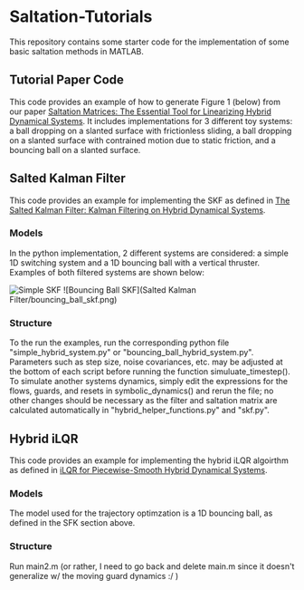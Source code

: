 # Saltation-Tutorials
This repository contains some starter code for the implementation of some basic saltation methods in MATLAB. 
## Tutorial Paper Code
This code provides an example of how to generate Figure 1 (below) from our paper [Saltation Matrices: The Essential Tool for Linearizing Hybrid Dynamical Systems](https://arxiv.org/abs/2306.06862). It includes implementations for 3 different toy systems: a ball dropping on a slanted surface with frictionless sliding, a ball dropping on a slanted surface with contrained motion due to static friction, and a bouncing ball on a slanted surface. 
## Salted Kalman Filter
This code provides an example for implementing the SKF as defined in [The Salted Kalman Filter: Kalman Filtering on Hybrid Dynamical Systems](https://arxiv.org/abs/2007.12233).
### Models
In the python implementation, 2 different systems are considered: a simple 1D switching system and a 1D bouncing ball with a vertical thruster. Examples of both filtered systems are shown below:

![Simple SKF](Salted_Kalman_Filter/simple_state_space.png)
![Bouncing Ball SKF](Salted Kalman Filter/bouncing_ball_skf.png)

### Structure
To the run the examples, run the corresponding python file "simple_hybrid_system.py" or "bouncing_ball_hybrid_system.py". Parameters such as step size, noise covariances, etc. may be adjusted at the bottom of each script before running the function simuluate_timestep(). To simulate another systems dynamics, simply edit the expressions for the flows, guards, and resets in symbolic_dynamics() and rerun the file; no other changes should be necessary as the filter and saltation matrix are calculated automatically in "hybrid_helper_functions.py" and "skf.py".
 
## Hybrid iLQR
This code provides an example for implementing the hybrid iLQR algoirthm as defined in [iLQR for Piecewise-Smooth Hybrid Dynamical Systems](https://arxiv.org/abs/2103.14584).
### Models
The model used for the trajectory optimzation is a 1D bouncing ball, as defined in the SFK section above.
### Structure
Run main2.m (or rather, I need to go back and delete main.m since it doesn't generalize w/ the moving guard dynamics :/ )
